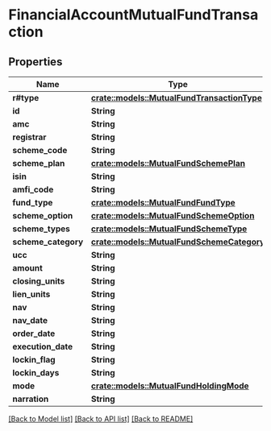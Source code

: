 # FinancialAccountMutualFundTransaction

## Properties

Name | Type | Description | Notes
------------ | ------------- | ------------- | -------------
**r#type** | [**crate::models::MutualFundTransactionType**](MutualFundTransactionType.md) |  | 
**id** | **String** |  | 
**amc** | **String** |  | 
**registrar** | **String** |  | 
**scheme_code** | **String** |  | 
**scheme_plan** | [**crate::models::MutualFundSchemePlan**](MutualFundSchemePlan.md) |  | 
**isin** | **String** |  | 
**amfi_code** | **String** |  | 
**fund_type** | [**crate::models::MutualFundFundType**](MutualFundFundType.md) |  | 
**scheme_option** | [**crate::models::MutualFundSchemeOption**](MutualFundSchemeOption.md) |  | 
**scheme_types** | [**crate::models::MutualFundSchemeType**](MutualFundSchemeType.md) |  | 
**scheme_category** | [**crate::models::MutualFundSchemeCategory**](MutualFundSchemeCategory.md) |  | 
**ucc** | **String** |  | 
**amount** | **String** |  | 
**closing_units** | **String** |  | 
**lien_units** | **String** |  | 
**nav** | **String** |  | 
**nav_date** | **String** |  | 
**order_date** | **String** |  | 
**execution_date** | **String** |  | 
**lockin_flag** | **String** |  | 
**lockin_days** | **String** |  | 
**mode** | [**crate::models::MutualFundHoldingMode**](MutualFundHoldingMode.md) |  | 
**narration** | **String** |  | 

[[Back to Model list]](../README.md#documentation-for-models) [[Back to API list]](../README.md#documentation-for-api-endpoints) [[Back to README]](../README.md)


